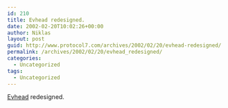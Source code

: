 ```yaml
---
id: 210
title: Evhead redesigned.
date: 2002-02-20T10:02:26+00:00
author: Niklas
layout: post
guid: http://www.protocol7.com/archives/2002/02/20/evhead-redesigned/
permalink: /archives/2002/02/20/evhead_redesigned/
categories:
  - Uncategorized
tags:
  - Uncategorized
---
```

<div class='microid-b9c985594aaaebbd2cf5c01079b3e18d5fec39a6'>
  <p>
    <a href="http://www.evhead.com/">Evhead</a> redesigned.
  </p>
</div>
